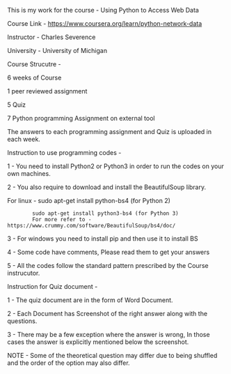 This is my work for the course - Using Python to Access Web Data

Course Link - https://www.coursera.org/learn/python-network-data

Instructor - Charles Severence 

University - University of Michigan


Course Strucutre - 

6 weeks of Course

1 peer reviewed assignment  

5 Quiz 

7 Python programming Assignment on external tool

The answers to each programming assignment and Quiz is uploaded in each week.

Instruction to use programming codes - 

1 - You need to install Python2 or Python3 in order to run the codes on your own machines.

2 - You also require to download and install the BeautifulSoup library.

For linux - sudo apt-get install python-bs4 (for Python 2)

            sudo apt-get install python3-bs4 (for Python 3)
            For more refer to - https://www.crummy.com/software/BeautifulSoup/bs4/doc/

3 - For windows you need to install pip and then use it to install BS

4 - Some code have comments, Please read them to get your answers

5 - All the codes follow the standard pattern prescribed by the Course instrucutor.


Instruction for Quiz document - 

1 - The quiz document are in the form of Word Document.

2 - Each Document has Screenshot of the right answer along with the questions.

3 - There may be a few exception where the answer is wrong, In those cases the answer is explicitly mentioned below the screenshot.

NOTE -  Some of the theoretical question may differ due to being shuffled and the order of the option may also differ. 
